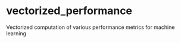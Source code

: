 # vectorized_performance
Vectorized computation of various performance metrics for machine learning
